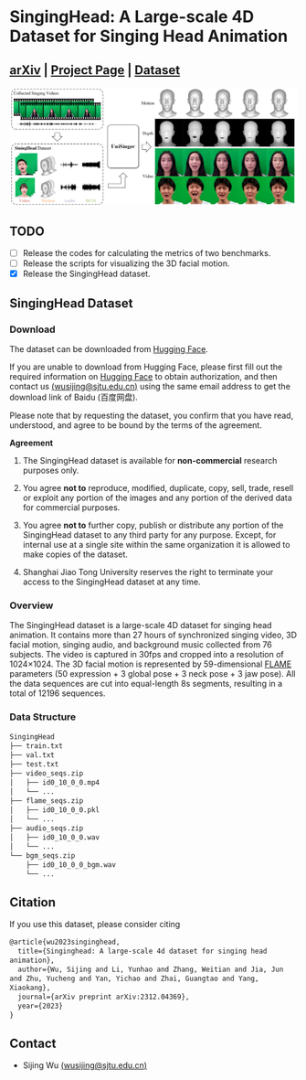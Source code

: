 # SingingHead: A Large-scale 4D Dataset for Singing Head Animation
## [arXiv](https://arxiv.org/pdf/2312.04369.pdf) | [Project Page](https://wsj-sjtu.github.io/SingingHead/) | [Dataset](https://huggingface.co/datasets/Human-X/SingingHead)

<img src="assets/teaser.png" /> 

## TODO
- [ ] Release the codes for calculating the metrics of two benchmarks.
- [ ] Release the scripts for visualizing the 3D facial motion.
- [x] Release the SingingHead dataset.

## SingingHead Dataset
### Download
The dataset can be downloaded from [Hugging Face](https://huggingface.co/datasets/Human-X/SingingHead).

If you are unable to download from Hugging Face, please first fill out the required information on [Hugging Face](https://huggingface.co/datasets/Human-X/SingingHead) to obtain authorization, and then contact us [(wusijing@sjtu.edu.cn)](wusijing@sjtu.edu.cn) using the same email address to get the download link of Baidu (百度网盘).

Please note that by requesting the dataset, you confirm that you have read, understood, and agree to be bound by the terms of the agreement.

**Agreement**

1. The SingingHead dataset is available for **non-commercial** research purposes only.

2. You agree **not to** reproduce, modified, duplicate, copy, sell, trade, resell or exploit any portion of the images and any portion of the derived data for commercial purposes.

3. You agree **not to** further copy, publish or distribute any portion of the SingingHead dataset to any third party for any purpose. Except, for internal use at a single site within the same organization it is allowed to make copies of the dataset.

4. Shanghai Jiao Tong University reserves the right to terminate your access to the SingingHead dataset at any time.


### Overview
The SingingHead dataset is a large-scale 4D dataset for singing head animation. It contains more than 27 hours of synchronized singing video, 3D facial motion, singing
audio, and background music collected from 76 subjects. 
The video is captured in 30fps and cropped into a resolution of 1024×1024.
The 3D facial motion is represented by 59-dimensional [FLAME](https://flame.is.tue.mpg.de/) parameters (50 expression + 3 global pose + 3 neck pose + 3 jaw pose).
All the data sequences are cut into equal-length 8s segments, resulting in a total of 12196 sequences.

### Data Structure
```
SingingHead
├── train.txt
├── val.txt
├── test.txt
├── video_seqs.zip
│   ├── id0_10_0_0.mp4
│   └── ...
├── flame_seqs.zip
│   ├── id0_10_0_0.pkl
│   └── ...
├── audio_seqs.zip
│   ├── id0_10_0_0.wav
│   └── ...
└── bgm_seqs.zip
    ├── id0_10_0_0_bgm.wav
    └── ...
```

## Citation
If you use this dataset, please consider citing
```
@article{wu2023singinghead,
  title={Singinghead: A large-scale 4d dataset for singing head animation},
  author={Wu, Sijing and Li, Yunhao and Zhang, Weitian and Jia, Jun and Zhu, Yucheng and Yan, Yichao and Zhai, Guangtao and Yang, Xiaokang},
  journal={arXiv preprint arXiv:2312.04369},
  year={2023}
}
```

## Contact
- Sijing Wu [(wusijing@sjtu.edu.cn)](wusijing@sjtu.edu.cn)
